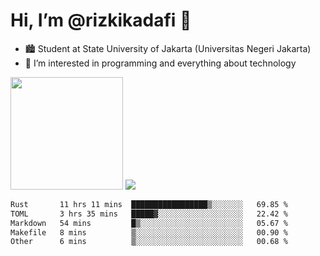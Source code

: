 # Hi, I’m @rizkikadafi 👋
- 🏙 Student at State University of Jakarta (Universitas Negeri Jakarta)
- 👀 I’m interested in programming and everything about technology
<img height="180em" src="https://github-readme-stats.vercel.app/api?username=rizkikadafi&show_icons=true&hide_border=true&&count_private=true&include_all_commits=true" />
<img src="https://github-readme-stats.vercel.app/api/top-langs/?username=rizkikadafi&show_icons=true&hide_border=true&&count_private=true&include_all_commits=true" />

<!--START_SECTION:waka-->

```txt
Rust       11 hrs 11 mins  █████████████████▒░░░░░░░   69.85 %
TOML       3 hrs 35 mins   █████▓░░░░░░░░░░░░░░░░░░░   22.42 %
Markdown   54 mins         █▒░░░░░░░░░░░░░░░░░░░░░░░   05.67 %
Makefile   8 mins          ▒░░░░░░░░░░░░░░░░░░░░░░░░   00.90 %
Other      6 mins          ▒░░░░░░░░░░░░░░░░░░░░░░░░   00.68 %
```

<!--END_SECTION:waka-->

<!---
rizkikadafi/rizkikadafi is a ✨ special ✨ repository because its `README.md` (this file) appears on your GitHub profile.
You can click the Preview link to take a look at your changes.
--->

